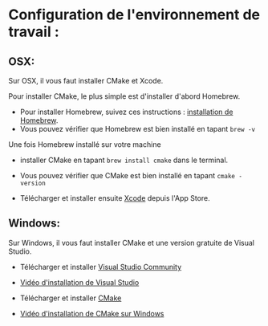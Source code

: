 # Configuration de l'environnement de travail :

## OSX:

Sur OSX, il vous faut installer CMake et Xcode.

Pour installer CMake, le plus simple est d'installer d'abord Homebrew.
- Pour installer Homebrew, suivez ces instructions : [installation de Homebrew](http://brew.sh/index_fr.html).
- Vous pouvez vérifier que Homebrew est bien installé en tapant `brew -v`

Une fois Homebrew installé sur votre machine
- installer CMake en tapant `brew install cmake`
dans le terminal.
- Vous pouvez vérifier que CMake est bien installé en tapant `cmake -version`


- Télécharger et installer ensuite [Xcode](https://developer.apple.com/download/) depuis l'App Store.

## Windows:

Sur Windows, il vous faut installer CMake et une version gratuite de Visual Studio.

- Télécharger et installer [Visual Studio Community](https://www.visualstudio.com/vs/visual-studio-express/)

- [Vidéo d'installation de Visual Studio](https://www.youtube.com/watch?v=xLCedknQkN0)

- Télécharger et installer [CMake](https://cmake.org/download/)

- [Vidéo d'installation de CMake sur Windows](https://www.youtube.com/watch?v=tETup8cmqto)
